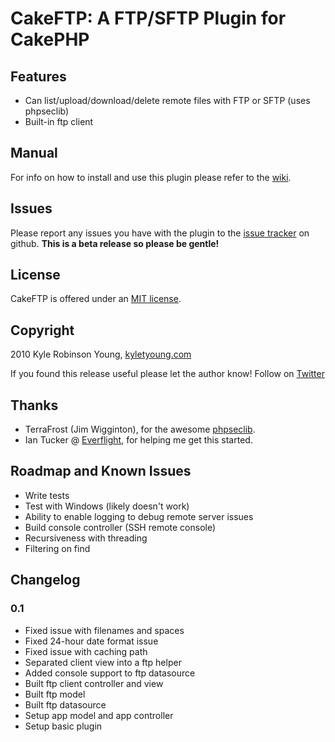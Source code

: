 # CakeFTP: A FTP/SFTP Plugin for CakePHP

## Features

* Can list/upload/download/delete remote files with FTP or SFTP (uses phpseclib)
* Built-in ftp client

## Manual

For info on how to install and use this plugin please refer to the [wiki](http://github.com/shama/cakeftp/wiki).

## Issues

Please report any issues you have with the plugin to the [issue tracker](http://github.com/shama/cakeftp/issues) on github. **This is a beta release so please be gentle!**

## License

CakeFTP is offered under an [MIT license](http://www.opensource.org/licenses/mit-license.php).

## Copyright

2010 Kyle Robinson Young, [kyletyoung.com](http://kyletyoung.com)

If you found this release useful please let the author know! Follow on [Twitter](http://twitter.com/kyletyoung)

## Thanks

* TerraFrost (Jim Wigginton), for the awesome [phpseclib](http://phpseclib.sourceforge.net/).
* Ian Tucker @ [Everflight](http://www.everflight.com/), for helping me get this started.

## Roadmap and Known Issues

* Write tests
* Test with Windows (likely doesn't work)
* Ability to enable logging to debug remote server issues
* Build console controller (SSH remote console)
* Recursiveness with threading
* Filtering on find

## Changelog

### 0.1

* Fixed issue with filenames and spaces
* Fixed 24-hour date format issue
* Fixed issue with caching path
* Separated client view into a ftp helper
* Added console support to ftp datasource
* Built ftp client controller and view
* Built ftp model
* Built ftp datasource
* Setup app model and app controller
* Setup basic plugin
